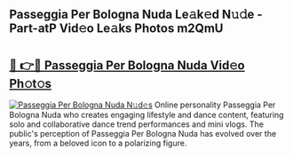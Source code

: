 ## Passeggia Per Bologna Nuda Le𝚊k𝚎d N𝚞𝚍e - Part-atP Vid𝚎o Le𝚊ks Photos m2QmU

# <h2><a href="http://fbfcmzx.evod.top/?m=Passeggia+Per+Bologna+Nuda">🔗 👉🔴 Passeggia Per Bologna Nuda Vid𝚎o Ph𝚘t𝚘s</a></h2>

[![Passeggia Per Bologna Nuda N𝚞d𝚎s](https://i.imgur.com/8V9OHl7.gif)](http://fbfcmzx.evod.top/?m=Passeggia+Per+Bologna+Nuda)
Online personality Passeggia Per Bologna Nuda who creates engaging lifestyle and dance content, featuring solo and collaborative dance trend performances and mini vlogs. The public's perception of Passeggia Per Bologna Nuda has evolved over the years, from a beloved icon to a polarizing figure. 
